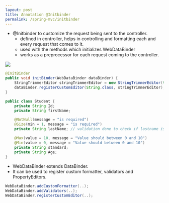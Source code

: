 ```yaml
---
layout: post
title: Annotation @Initbinder
permalink: /spring-mvc/initbinder
---
```


- @Initbinder to customize the request being sent to the controller.
  - defined in controller, helps in controlling and formatting each and every request that comes to it.
  - used with the methods which initializes WebDataBinder
  - works as a preprocessor for each request coming to the controller.

![]({{site.cdn}}/spring/spring-mvc/init-binder.png)

```java
@InitBinder
public void initBinder(WebDataBinder dataBinder) {
    StringTrimmerEditor stringTrimmerEditor = new StringTrimmerEditor(true);
    dataBinder.registerCustomEditor(String.class, stringTrimmerEditor);
}
```
```java
public class Student {
    private String Id;
    private String firstName;

    @NotNull(message = "is required")
    @Size(min = 1, message = "is required")
    private String lastName; // validation done to check if lastname is NULL

    @Max(value = 10, message = "Value should between 0 and 10")
    @Min(value = 0, message = "Value should between 0 and 10")
    private String standard;
    private String Age;
}
```

- WebDataBinder extends DataBinder.
- It can be used to register custom formatter, validators and PropertyEditors.

```java
WebDataBinder.addCustomFormatter(..);
WebDataBinder.addValidators(..);
WebDataBinder.registerCustomEditor(..);
```